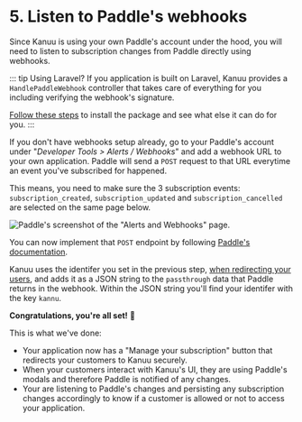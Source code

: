 # 5. Listen to Paddle's webhooks

Since Kanuu is using your own Paddle's account under the hood, you will need to listen to subscription changes from Paddle directly using webhooks.

::: tip Using Laravel?
If you application is built on Laravel, Kanuu provides a `HandlePaddleWebhook` controller that takes care of everything for you including verifying the webhook's signature.

[Follow these steps](/laravel/installation) to install the package and see what else it can do for you.
:::

If you don't have webhooks setup already, go to your Paddle's account under "*Developer Tools > Alerts / Webhooks*" and add a webhook URL to your own application. Paddle will send a `POST` request to that URL everytime an event you've subscribed for happened.

This means, you need to make sure the 3 subscription events: `subscription_created`, `subscription_updated` and `subscription_cancelled` are selected on the same page below.

![Paddle's screenshot of the "Alerts and Webhooks" page.](/paddle_webhooks.png)

You can now implement that `POST` endpoint by following [Paddle's documentation](https://developer.paddle.com/webhook-reference/intro).

Kanuu uses the identifer you set in the previous step, [when redirecting your users](getting-started/redirect-to-kanuu), and adds it as a JSON string to the `passthrough` data that Paddle returns in the webhook. Within the JSON string you'll find your identifer with the key `kannu`.

**Congratulations, you're all set!** :tada:

This is what we've done:
- Your application now has a "Manage your subscription" button that redirects your customers to Kanuu securely.
- When your customers interact with Kanuu's UI, they are using Paddle's modals and therefore Paddle is notified of any changes.
- Your are listening to Paddle's changes and persisting any subscription changes accordingly to know if a customer is allowed or not to access your application.
